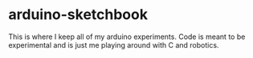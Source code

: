 # arduino-sketchbook
This is where I keep all of my arduino experiments. Code is meant to be experimental and is just me playing around with C and robotics.

